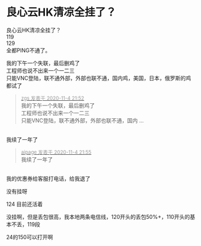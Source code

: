 # 良心云HK清凉全挂了？


良心云HK清凉全挂了？<br />
119<br />
129<br />
全都PING不通了。<img src="static/image/smiley/yct/014.gif" smilieid="45" border="0" alt="" /> 

我的下午一个失联，最后删鸡了<br />
工程师也说不出来一个一二三<br />
只能VNC登陆，联不通外部，外部也联不通，国内鸡，美国，日本，俄罗斯的鸡都试了<br />


<div class="quote"><blockquote><font size="2"><a href="https://www.hostloc.com/forum.php?mod=redirect&amp;goto=findpost&amp;pid=9403806&amp;ptid=762521" target="_blank"><font color="#999999">zgs 发表于 2020-11-4 21:52</font></a></font><br />
我的下午一个失联，最后删鸡了<br />
工程师也说不出来一个一二三<br />
只能VNC登陆，联不通外部，外部也联不通，国内 ...</blockquote></div><br />
我续了一年了<img src="static/image/smiley/yct/021.gif" smilieid="37" border="0" alt="" />

<div class="quote"><blockquote><font size="2"><a href="https://www.hostloc.com/forum.php?mod=redirect&amp;goto=findpost&amp;pid=9403819&amp;ptid=762521" target="_blank"><font color="#999999">aipage 发表于 2020-11-4 21:55</font></a></font><br />
我续了一年了</blockquote></div><br />
我的优惠券给客服打电话，给我退了

没有挂呀

124 目前还活着

没挂啊，但是丢包很高，我本地两条电信线，120开头的丢包50%+，110开头的基本不丢，119段

24的150可以打开啊

